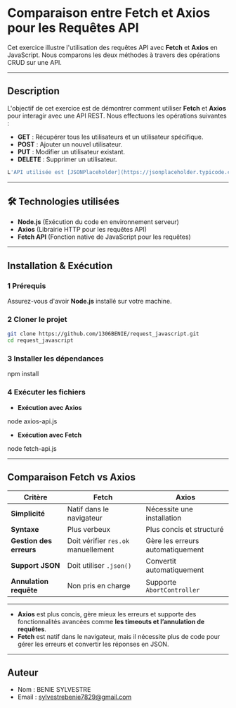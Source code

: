 #  Comparaison entre Fetch et Axios pour les Requêtes API

Cet exercice illustre l'utilisation des requêtes API avec **Fetch** et **Axios** en JavaScript. Nous comparons les deux méthodes à travers des opérations CRUD sur une API.

---

## Description

L'objectif de cet exercice est de démontrer comment utiliser **Fetch** et **Axios** pour interagir avec une API REST. Nous effectuons les opérations suivantes :

- **GET** : Récupérer tous les utilisateurs et un utilisateur spécifique.
- **POST** : Ajouter un nouvel utilisateur.
- **PUT** : Modifier un utilisateur existant.
- **DELETE** : Supprimer un utilisateur.
```sh
L'API utilisée est [JSONPlaceholder](https://jsonplaceholder.typicode.com/), une API factice populaire pour tester des requêtes.
```

---

## 🛠️ Technologies utilisées

- **Node.js** (Exécution du code en environnement serveur)
- **Axios** (Librairie HTTP pour les requêtes API)
- **Fetch API** (Fonction native de JavaScript pour les requêtes)

---

## Installation & Exécution

### 1️ Prérequis

Assurez-vous d'avoir **Node.js** installé sur votre machine.

### 2️ Cloner le projet

```sh
git clone https://github.com/1306BENIE/request_javascript.git
cd request_javascript
```

### 3️ Installer les dépendances

npm install

### 4️ Exécuter les fichiers
- **Exécution avec Axios**

node axios-api.js

- **Exécution avec Fetch**

 node fetch-api.js

---
## Comparaison Fetch vs Axios

| Critère              | Fetch                                      | Axios                                   |
|----------------------|-------------------------------------------|-----------------------------------------|
| **Simplicité**      | Natif dans le navigateur                   | Nécessite une installation             |
| **Syntaxe**         | Plus verbeux                               | Plus concis et structuré               |
| **Gestion des erreurs** | Doit vérifier `res.ok` manuellement   | Gère les erreurs automatiquement       |
| **Support JSON**    | Doit utiliser `.json()`                    | Convertit automatiquement              |
| **Annulation requête** | Non pris en charge                     | Supporte `AbortController`             |

---

- **Axios** est plus concis, gère mieux les erreurs et supporte des fonctionnalités avancées comme **les timeouts et l’annulation de requêtes**.  
- **Fetch** est natif dans le navigateur, mais il nécessite plus de code pour gérer les erreurs et convertir les réponses en JSON.

---



## Auteur
- Nom : BENIE SYLVESTRE
- Email : sylvestrebenie7829@gmail.com